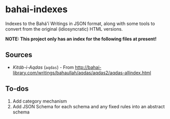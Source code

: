 # bahai-indexes

Indexes to the Bahá'í Writings in JSON format, along with some
tools to convert from the original (idiosyncratic) HTML versions.

**NOTE: This project only has an index for the following files at present!**

## Sources

-  *Kitáb-i-Aqdas* (`aqdas`) - From <http://bahai-library.com/writings/bahaullah/aqdas/aqdas2/aqdas-allindex.html>

## To-dos

1. Add category mechanism
1. Add JSON Schema for each schema and any fixed rules into an abstract schema

